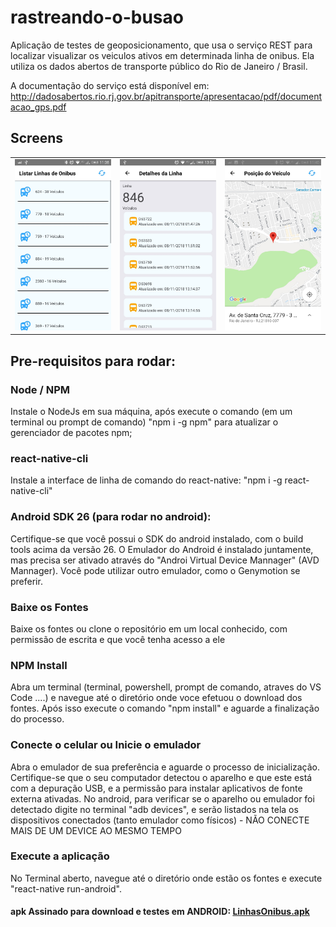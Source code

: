 # rastreando-o-busao
Aplicação de testes de geoposicionamento, que usa o serviço  REST para localizar visualizar os veiculos ativos em determinada linha de onibus. Ela utiliza os dados abertos de transporte público do Rio de Janeiro / Brasil.

A documentação do serviço está disponível em:
http://dadosabertos.rio.rj.gov.br/apitransporte/apresentacao/pdf/documentacao_gps.pdf


<h2>Screens</h2>
<table>
  <tr>
    <td><img src="https://github.com/nosphera/rastreando-o-busao/blob/master/screenshots/screenshot1.jpeg" /></td>
    <td><img src="https://github.com/nosphera/rastreando-o-busao/blob/master/screenshots/screenshot2.jpeg" /></td>
    <td><img src="https://github.com/nosphera/rastreando-o-busao/blob/master/screenshots/screenshot3.jpeg" /></td>
  </tr>
</table>



<h2>Pre-requisitos para rodar:</h2> 


<h3> Node / NPM</h3>
<p>Instale o NodeJs em sua máquina, após execute o comando (em um terminal ou prompt de comando) "npm i -g npm" para atualizar o gerenciador de pacotes npm;</p>


<h3> react-native-cli</h3>
<p>Instale a interface de linha de comando do react-native: "npm i -g react-native-cli"</p>


<h3>Android SDK 26 (para rodar no android):</h3>
<p> Certifique-se que você possui o SDK do android instalado, com o build tools acima da versão 26. O Emulador do Android é instalado juntamente, mas precisa ser ativado através do "Androi Virtual Device Mannager" (AVD Mannager). Você pode utilizar outro emulador, como o Genymotion se preferir.</p>


<h3>Baixe os Fontes</h3>
<p>Baixe os fontes ou clone o repositório em um local conhecido, com permissão de escrita e que você tenha acesso a ele</p>


<h3> NPM Install</h3>
<p>Abra um terminal (terminal, powershell, prompt de comando, atraves do VS Code ....) e navegue até o diretório onde voce efetuou o download dos fontes. Após isso execute o comando "npm install" e aguarde a finalização do processo.</p>


<h3> Conecte o celular ou Inicie o emulador</h3>
<p>Abra o emulador de sua preferência e aguarde o processo de inicialização. Certifique-se que o seu computador detectou o aparelho e que este está com a depuração USB, e a permissão para instalar aplicativos de fonte externa ativadas. No android, para verificar se o aparelho ou emulador foi detectado digite no terminal "adb devices", e serão listados na tela os dispositivos conectados (tanto emulador como físicos) - NÃO CONECTE MAIS DE UM DEVICE AO MESMO TEMPO</p>


<h3>Execute a aplicação</h3>
<p> No Terminal aberto, navegue até o diretório onde estão os fontes e execute "react-native run-android".</p>


<h4>apk Assinado para download e testes em ANDROID: 
<a href="https://drive.google.com/open?id=1-yKbtaKsQ9ZAI2LYE76Xbj6WOXGO_AgP">LinhasOnibus.apk</a></h4>
